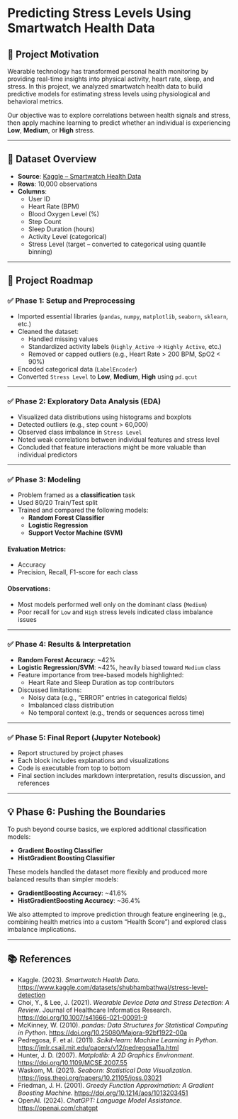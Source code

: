 # Predicting Stress Levels Using Smartwatch Health Data

## 📌 Project Motivation

Wearable technology has transformed personal health monitoring by providing real-time insights into physical activity, heart rate, sleep, and stress. In this project, we analyzed smartwatch health data to build predictive models for estimating stress levels using physiological and behavioral metrics.

Our objective was to explore correlations between health signals and stress, then apply machine learning to predict whether an individual is experiencing **Low**, **Medium**, or **High** stress.

---

## 📂 Dataset Overview

- **Source**: [Kaggle – Smartwatch Health Data](https://www.kaggle.com/datasets/shubhambathwal/stress-level-detection)  
- **Rows**: 10,000 observations  
- **Columns**:  
  - User ID  
  - Heart Rate (BPM)  
  - Blood Oxygen Level (%)  
  - Step Count  
  - Sleep Duration (hours)  
  - Activity Level (categorical)  
  - Stress Level (target – converted to categorical using quantile binning)

---

## 🧭 Project Roadmap

### ✅ Phase 1: Setup and Preprocessing

- Imported essential libraries (`pandas`, `numpy`, `matplotlib`, `seaborn`, `sklearn`, etc.)
- Cleaned the dataset:
  - Handled missing values
  - Standardized activity labels (`Highly_Active` → `Highly Active`, etc.)
  - Removed or capped outliers (e.g., Heart Rate > 200 BPM, SpO2 < 90%)
- Encoded categorical data (`LabelEncoder`)
- Converted `Stress Level` to **Low**, **Medium**, **High** using `pd.qcut`

---

### ✅ Phase 2: Exploratory Data Analysis (EDA)

- Visualized data distributions using histograms and boxplots
- Detected outliers (e.g., step count > 60,000)
- Observed class imbalance in `Stress Level`
- Noted weak correlations between individual features and stress level
- Concluded that feature interactions might be more valuable than individual predictors

---

### ✅ Phase 3: Modeling

- Problem framed as a **classification** task
- Used 80/20 Train/Test split
- Trained and compared the following models:
  - **Random Forest Classifier**
  - **Logistic Regression**
  - **Support Vector Machine (SVM)**

#### Evaluation Metrics:
- Accuracy
- Precision, Recall, F1-score for each class

#### Observations:
- Most models performed well only on the dominant class (`Medium`)
- Poor recall for `Low` and `High` stress levels indicated class imbalance issues

---

### ✅ Phase 4: Results & Interpretation

- **Random Forest Accuracy**: ~42%
- **Logistic Regression/SVM**: ~42%, heavily biased toward `Medium` class
- Feature importance from tree-based models highlighted:
  - Heart Rate and Sleep Duration as top contributors
- Discussed limitations:
  - Noisy data (e.g., “ERROR” entries in categorical fields)
  - Imbalanced class distribution
  - No temporal context (e.g., trends or sequences across time)

---

### ✅ Phase 5: Final Report (Jupyter Notebook)

- Report structured by project phases
- Each block includes explanations and visualizations
- Code is executable from top to bottom
- Final section includes markdown interpretation, results discussion, and references

---

## 💡 Phase 6: Pushing the Boundaries

To push beyond course basics, we explored additional classification models:

- **Gradient Boosting Classifier**  
- **HistGradient Boosting Classifier**

These models handled the dataset more flexibly and produced more balanced results than simpler models:

- **GradientBoosting Accuracy**: ~41.6%
- **HistGradientBoosting Accuracy**: ~36.4%

We also attempted to improve prediction through feature engineering (e.g., combining health metrics into a custom “Health Score”) and explored class imbalance implications.

---


## 📚 References

- Kaggle. (2023). *Smartwatch Health Data*. https://www.kaggle.com/datasets/shubhambathwal/stress-level-detection  
- Choi, Y., & Lee, J. (2021). *Wearable Device Data and Stress Detection: A Review*. Journal of Healthcare Informatics Research. https://doi.org/10.1007/s41666-021-00091-9  
- McKinney, W. (2010). *pandas: Data Structures for Statistical Computing in Python*. https://doi.org/10.25080/Majora-92bf1922-00a  
- Pedregosa, F. et al. (2011). *Scikit-learn: Machine Learning in Python*. https://jmlr.csail.mit.edu/papers/v12/pedregosa11a.html  
- Hunter, J. D. (2007). *Matplotlib: A 2D Graphics Environment*. https://doi.org/10.1109/MCSE.2007.55  
- Waskom, M. (2021). *Seaborn: Statistical Data Visualization*. https://joss.theoj.org/papers/10.21105/joss.03021  
- Friedman, J. H. (2001). *Greedy Function Approximation: A Gradient Boosting Machine*. https://doi.org/10.1214/aos/1013203451  
- OpenAI. (2024). *ChatGPT: Language Model Assistance*. https://openai.com/chatgpt

